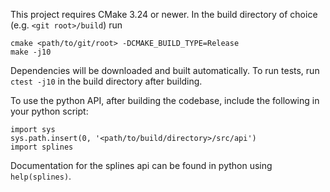 This project requires CMake 3.24 or newer.
In the build directory of choice (e.g. `<git root>/build`) run
```
cmake <path/to/git/root> -DCMAKE_BUILD_TYPE=Release
make -j10
```
Dependencies will be downloaded and built automatically.
To run tests, run `ctest -j10` in the build directory after building.

To use the python API, after building the codebase, include the following in your python script:

```
import sys
sys.path.insert(0, '<path/to/build/directory>/src/api')
import splines
```

Documentation for the splines api can be found in python using `help(splines)`.
